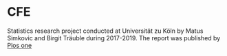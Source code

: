 # CFE
Statistics research project conducted at Universität zu Köln by Matus Simkovic and Birgit Träuble during 2017-2019. The report was published by [Plos one](https://journals.plos.org/plosone/article?id=10.1371/journal.pone.0220889)
